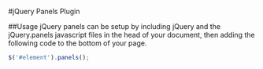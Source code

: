 #jQuery Panels Plugin

##Usage
jQuery panels can be setup by including jQuery and the jQuery.panels javascript files in the head of your document, then adding the following code to the bottom of your page.

```javascript
$('#element').panels();
```